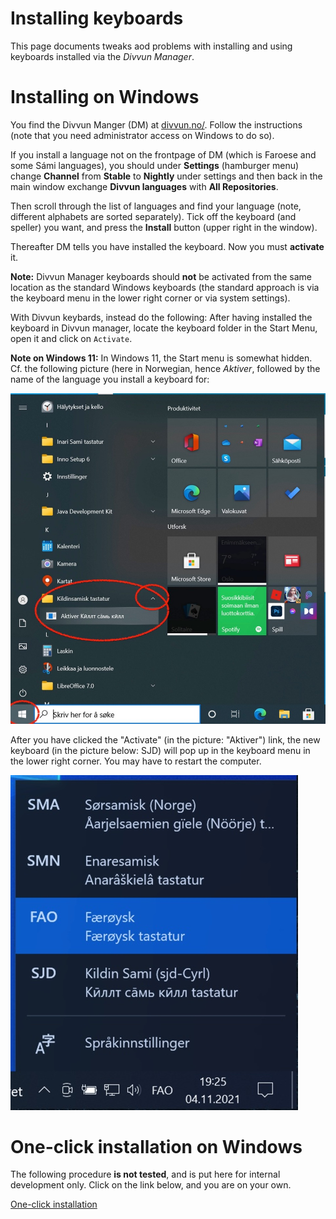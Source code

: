 Installing keyboards
====================

This page documents tweaks aod problems with installing and using keyboards installed via the *Divvun Manager*.


# Installing on Windows

You find the Divvun Manger (DM) at [divvun.no/](https://divvun.no/). Follow the instructions (note that you need administrator access on Windows to do so). 

If you install a language not on the frontpage of DM (which is Faroese and some Sámi languages), you should under **Settings** (hamburger menu) change **Channel** from **Stable** to **Nightly** under settings and then back in the main window exchange  **Divvun languages** with **All Repositories**.

Then scroll through the list of languages and find your language (note, different alphabets are sorted separately). Tick off the keyboard (and speller) you want, and press the **Install** button (upper right in the window).

Thereafter DM tells you have installed the keyboard. Now you must **activate** it.

**Note:** Divvun Manager  keyboards should **not** be activated from the same location as the standard Windows keyboards (the standard approach is via the keyboard menu in the lower right corner or via system settings).

With Divvun keybards, instead do the following: After having installed the keyboard in Divvun manager, locate the keyboard folder in the Start Menu, open it and click on `Activate`.

**Note on Windows 11:** In Windows 11, the Start menu is somewhat hidden.
Cf. the following picture (here in Norwegian, hence *Aktiver*, followed by the name of the language you install a keyboard for:

![Picture of Kildin Saami keyboard on the Start meny](install-keyboard-on--windows.jpg)

After you have clicked the "Activate" (in the picture: "Aktiver") link, the new keyboard (in the picture below: SJD) will pop up in the keyboard menu in the lower right corner. You may have to restart the computer. 

![Picture of Kildin Saami keyboard on the Start meny](install-keyboard-on--windows2.jpg)


# One-click installation on Windows

The following procedure **is not tested**, and is put here for internal development only. Click on the link below, and you are on your own.

[One-click installation](https://pahkat.uit.no/divvun-installer/download/divvun-installer-oneclick?platform=windows)



